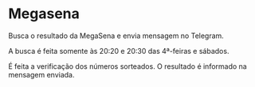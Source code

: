 # Megasena

Busca o resultado da MegaSena e envia mensagem no Telegram.

A busca é feita somente às 20:20 e 20:30 das 4ª-feiras e sábados.

É feita a verificação dos números sorteados. O resultado é informado na mensagem enviada.
